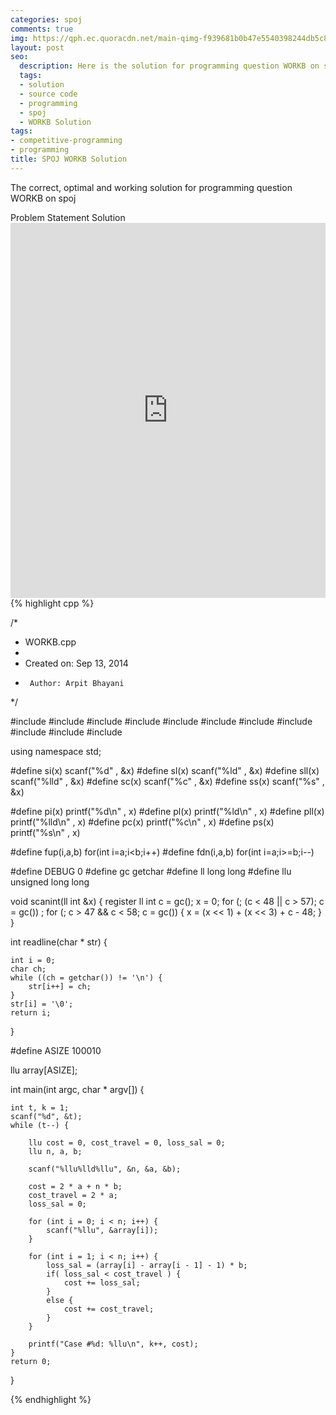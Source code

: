 ```yaml
---
categories: spoj
comments: true
img: https://qph.ec.quoracdn.net/main-qimg-f939681b0b47e5540398244db5c8966f?convert_to_webp=true
layout: post
seo:
  description: Here is the solution for programming question WORKB on spoj
  tags:
  - solution
  - source code
  - programming
  - spoj
  - WORKB Solution
tags:
- competitive-programming
- programming
title: SPOJ WORKB Solution
---
```

The correct, optimal and working solution for programming question WORKB on spoj

<div class="ui secondary pointing large menu">
  <a class="grey item" data-tab="problem-statement">
    Problem Statement
  </a>
  <a class="active item grey" data-tab="solution">
    Solution
  </a>
</div>
<div class="ui bottom attached tab" data-tab="problem-statement">
    <iframe src="http://www.spoj.com/problems/WORKB/" width="100%" height="600px" style="overflow: scroll; border: none;"></iframe>
</div>
<div class="ui bottom attached active tab" data-tab="solution">
{% highlight cpp %}

/*
 * WORKB.cpp
 *
 *  Created on: Sep 13, 2014
 *      Author: Arpit Bhayani
 */

#include <map>
#include <set>
#include <cstring>
#include <stack>
#include <vector>
#include <queue>
#include <list>
#include <cstdio>
#include <cstdlib>
#include <iostream>
#include <climits>

using namespace std;

#define si(x) scanf("%d" , &x)
#define sl(x) scanf("%ld" , &x)
#define sll(x) scanf("%lld" , &x)
#define sc(x) scanf("%c" , &x)
#define ss(x) scanf("%s" , &x)

#define pi(x) printf("%d\n" , x)
#define pl(x) printf("%ld\n" , x)
#define pll(x) printf("%lld\n" , x)
#define pc(x) printf("%c\n" , x)
#define ps(x) printf("%s\n" , x)

#define fup(i,a,b) for(int i=a;i<b;i++)
#define fdn(i,a,b) for(int i=a;i>=b;i--)

#define DEBUG 0
#define gc getchar
#define ll long long
#define llu unsigned long long

void scanint(ll int &x) {
	register ll int c = gc();
	x = 0;
	for (; (c < 48 || c > 57); c = gc())
		;
	for (; c > 47 && c < 58; c = gc()) {
		x = (x << 1) + (x << 3) + c - 48;
	}
}

int readline(char * str) {

	int i = 0;
	char ch;
	while ((ch = getchar()) != '\n') {
		str[i++] = ch;
	}
	str[i] = '\0';
	return i;
}

#define ASIZE 100010

llu array[ASIZE];

int main(int argc, char * argv[]) {

	int t, k = 1;
	scanf("%d", &t);
	while (t--) {

		llu cost = 0, cost_travel = 0, loss_sal = 0;
		llu n, a, b;

		scanf("%llu%lld%llu", &n, &a, &b);

		cost = 2 * a + n * b;
		cost_travel = 2 * a;
		loss_sal = 0;

		for (int i = 0; i < n; i++) {
			scanf("%llu", &array[i]);
		}

		for (int i = 1; i < n; i++) {
			loss_sal = (array[i] - array[i - 1] - 1) * b;
			if( loss_sal < cost_travel ) {
				cost += loss_sal;
			}
			else {
				cost += cost_travel;
			}
		}

		printf("Case #%d: %llu\n", k++, cost);
	}
	return 0;
}


{% endhighlight %}
</div>
